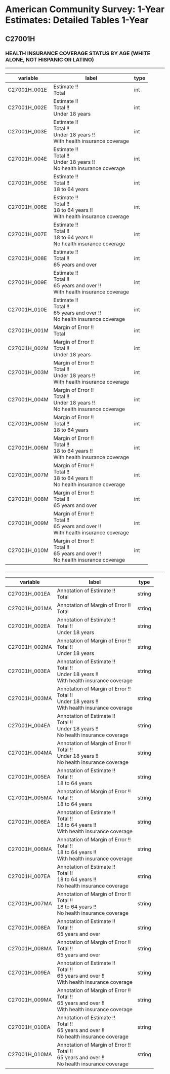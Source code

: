 # American Community Survey: 1-Year Estimates: Detailed Tables 1-Year

## C27001H

### HEALTH INSURANCE COVERAGE STATUS BY AGE (WHITE ALONE, NOT HISPANIC OR LATINO)

___

| variable | label | type |
| ----- | ----- | ----- |
| C27001H_001E | Estimate !!<br>Total | int |
| C27001H_002E | Estimate !!<br>Total !!<br>Under 18 years | int |
| C27001H_003E | Estimate !!<br>Total !!<br>Under 18 years !!<br>With health insurance coverage | int |
| C27001H_004E | Estimate !!<br>Total !!<br>Under 18 years !!<br>No health insurance coverage | int |
| C27001H_005E | Estimate !!<br>Total !!<br>18 to 64 years | int |
| C27001H_006E | Estimate !!<br>Total !!<br>18 to 64 years !!<br>With health insurance coverage | int |
| C27001H_007E | Estimate !!<br>Total !!<br>18 to 64 years !!<br>No health insurance coverage | int |
| C27001H_008E | Estimate !!<br>Total !!<br>65 years and over | int |
| C27001H_009E | Estimate !!<br>Total !!<br>65 years and over !!<br>With health insurance coverage | int |
| C27001H_010E | Estimate !!<br>Total !!<br>65 years and over !!<br>No health insurance coverage | int |
| C27001H_001M | Margin of Error !!<br>Total | int |
| C27001H_002M | Margin of Error !!<br>Total !!<br>Under 18 years | int |
| C27001H_003M | Margin of Error !!<br>Total !!<br>Under 18 years !!<br>With health insurance coverage | int |
| C27001H_004M | Margin of Error !!<br>Total !!<br>Under 18 years !!<br>No health insurance coverage | int |
| C27001H_005M | Margin of Error !!<br>Total !!<br>18 to 64 years | int |
| C27001H_006M | Margin of Error !!<br>Total !!<br>18 to 64 years !!<br>With health insurance coverage | int |
| C27001H_007M | Margin of Error !!<br>Total !!<br>18 to 64 years !!<br>No health insurance coverage | int |
| C27001H_008M | Margin of Error !!<br>Total !!<br>65 years and over | int |
| C27001H_009M | Margin of Error !!<br>Total !!<br>65 years and over !!<br>With health insurance coverage | int |
| C27001H_010M | Margin of Error !!<br>Total !!<br>65 years and over !!<br>No health insurance coverage | int |
### 

___

| variable | label | type |
| ----- | ----- | ----- |
| C27001H_001EA | Annotation of Estimate !!<br>Total | string |
| C27001H_001MA | Annotation of Margin of Error !!<br>Total | string |
| C27001H_002EA | Annotation of Estimate !!<br>Total !!<br>Under 18 years | string |
| C27001H_002MA | Annotation of Margin of Error !!<br>Total !!<br>Under 18 years | string |
| C27001H_003EA | Annotation of Estimate !!<br>Total !!<br>Under 18 years !!<br>With health insurance coverage | string |
| C27001H_003MA | Annotation of Margin of Error !!<br>Total !!<br>Under 18 years !!<br>With health insurance coverage | string |
| C27001H_004EA | Annotation of Estimate !!<br>Total !!<br>Under 18 years !!<br>No health insurance coverage | string |
| C27001H_004MA | Annotation of Margin of Error !!<br>Total !!<br>Under 18 years !!<br>No health insurance coverage | string |
| C27001H_005EA | Annotation of Estimate !!<br>Total !!<br>18 to 64 years | string |
| C27001H_005MA | Annotation of Margin of Error !!<br>Total !!<br>18 to 64 years | string |
| C27001H_006EA | Annotation of Estimate !!<br>Total !!<br>18 to 64 years !!<br>With health insurance coverage | string |
| C27001H_006MA | Annotation of Margin of Error !!<br>Total !!<br>18 to 64 years !!<br>With health insurance coverage | string |
| C27001H_007EA | Annotation of Estimate !!<br>Total !!<br>18 to 64 years !!<br>No health insurance coverage | string |
| C27001H_007MA | Annotation of Margin of Error !!<br>Total !!<br>18 to 64 years !!<br>No health insurance coverage | string |
| C27001H_008EA | Annotation of Estimate !!<br>Total !!<br>65 years and over | string |
| C27001H_008MA | Annotation of Margin of Error !!<br>Total !!<br>65 years and over | string |
| C27001H_009EA | Annotation of Estimate !!<br>Total !!<br>65 years and over !!<br>With health insurance coverage | string |
| C27001H_009MA | Annotation of Margin of Error !!<br>Total !!<br>65 years and over !!<br>With health insurance coverage | string |
| C27001H_010EA | Annotation of Estimate !!<br>Total !!<br>65 years and over !!<br>No health insurance coverage | string |
| C27001H_010MA | Annotation of Margin of Error !!<br>Total !!<br>65 years and over !!<br>No health insurance coverage | string |

